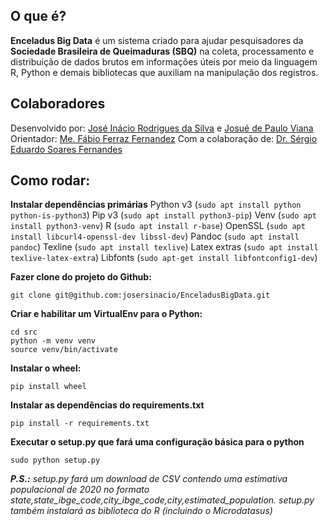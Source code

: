 ## O que é?
**Enceladus Big Data** é um sistema criado para ajudar pesquisadores da **Sociedade Brasileira de Queimaduras (SBQ)** na coleta, processamento e distribuição de dados brutos em informações úteis por meio da linguagem R, Python e demais bibliotecas que auxiliam na manipulação dos registros.

## Colaboradores
Desenvolvido por: [José Inácio Rodrigues da Silva](https://github.com/josersinacio) e [Josué de Paulo Viana](https://github.com/josuepviana)
Orientador: [Me. Fábio Ferraz Fernandez](http://lattes.cnpq.br/9386664812059696) 
Com a colaboração de: [Dr. Sérgio Eduardo Soares Fernandes](http://lattes.cnpq.br/9797758799188189)


## Como rodar:
**Instalar dependências primárias**
Python v3 (`sudo apt install python python-is-python3`)
Pip v3 (`sudo apt install python3-pip`)
Venv (`sudo apt install python3-venv`)
R (`sudo apt install r-base`)
OpenSSL (`sudo apt install libcurl4-openssl-dev libssl-dev`)
Pandoc (`sudo apt install pandoc`)
Texline (`sudo apt install texlive`)
Latex extras (`sudo apt install texlive-latex-extra`)
Libfonts (`sudo apt-get install libfontconfig1-dev`)

**Fazer clone do projeto do Github:**

    git clone git@github.com:josersinacio/EnceladusBigData.git

**Criar e habilitar  um VirtualEnv para o Python:**

	cd src
    python -m venv venv 
    source venv/bin/activate

**Instalar o wheel:**

    pip install wheel

**Instalar as dependências do requirements.txt**

    pip install -r requirements.txt

**Executar o setup.py que fará uma configuração básica para o python**

    sudo python setup.py

***P.S.:** setup.py fará um download de CSV contendo uma estimativa populacional de 2020 no formato state,state_ibge_code,city_ibge_code,city,estimated_population.
setup.py também instalará as biblioteca do R (incluindo o Microdatasus)*
